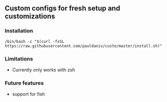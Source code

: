 ## Custom configs for fresh setup and customizations
### Installation
```shell
/bin/bash -c "$(curl -fsSL https://raw.githubusercontent.com/pauldaniv/custo/master/install.sh)"
```

### Limitations
- Currently only works with zsh

### Future features
- support for fish
